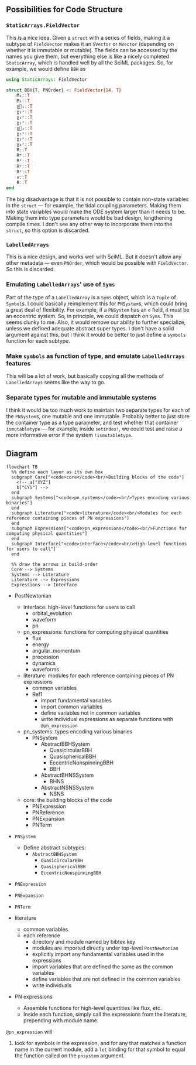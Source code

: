 ## Possibilities for Code Structure

### `StaticArrays.FieldVector`

This is a nice idea.  Given a `struct` with a series of fields, making
it a subtype of `FieldVector` makes it an `SVector` or `MVector`
(depending on whether it is immutable or mutable).  The fields can be
accessed by the names you give them, but everything else is like a
nicely completed `StaticArray`, which is handled well by all the SciML
packages.  So, for example, we would define `BBH` as

```julia
using StaticArrays: FieldVector

struct BBH{T, PNOrder} <: FieldVector{14, T}
    M₁::T
    M₂::T
    χ⃗₁::T
    χ₁ˣ::T
    χ₁ʸ::T
    χ₁ᶻ::T
    χ⃗₂::T
    χ₂ˣ::T
    χ₂ʸ::T
    χ₂ᶻ::T
    R::T
    Rʷ::T
    Rˣ::T
    Rʸ::T
    Rᶻ::T
    v::T
    Φ::T
end
```

The big disadvantage is that it is not possible to contain non-state
variables in the `struct` — for example, the tidal coupling
parameters.  Making them into state variables would make the ODE
system larger than it needs to be.  Making them into type parameters
would be bad design, lengthening compile times.  I don't see any other
way to incorporate them into the `struct`, so this option is
discarded.

### `LabelledArrays`

This is a nice design, and works well with SciML.  But it doesn't
allow any other metadata — even `PNOrder`, which would be possible
with `FieldVector`.  So this is discarded.

### Emulating `LabelledArrays`' use of `Syms`

Part of the type of a `LabelledArray` is a `Syms` object, which is a
`Tuple` of `Symbol`s.  I could basically reimplement this for
`PNSystem`s, which could bring a great deal of flexibility.  For
example, if a `PNSystem` has an `e` field, it must be an eccentric
system.  So, in principle, we could dispatch on `Syms`.  This seems
clunky to me.  Also, it would remove our ability to further
specialize, unless we defined adequate abstract super types.  I don't
have a solid argument against this, but I think it would be better to
just define a `symbols` function for each subtype.

### Make `symbols` as function of type, and emulate `LabelledArrays` features

This will be a lot of work, but basically copying all the methods of
`LabelledArrays` seems like the way to go.

### Separate types for mutable and immutable systems

I think it would be too much work to maintain two separate types for
each of the `PNSystem`s, one mutable and one immutable.  Probably
better to just store the container type as a type parameter, and test
whether that container `ismutabletype` — for example, inside
`setindex!`, we could test and raise a more informative error if the
system `!ismutabletype`.

## Diagram

```mermaid
flowchart TB
  %% define each layer as its own box
  subgraph Core["<code>core</code><br/>Building blocks of the code"]
    <!-- a["XYZ"]
    b["CYS"] -->
  end
  subgraph Systems["<code>pn_systems</code><br/>Types encoding various binaries"]
  end
  subgraph Literature["<code>literature</code><br/>Modules for each reference containing pieces of PN expressions"]
  end
  subgraph Expressions["<code>pn_expressions</code><br/>Functions for computing physical quantities"]
  end
  subgraph Interface["<code>interface</code><br/>High-level functions for users to call"]
  end

  %% draw the arrows in build‐order
  Core --> Systems
  Systems --> Literature
  Literature --> Expressions
  Expressions --> Interface
```

- PostNewtonian
  - interface: high-level functions for users to call
    - orbital_evolution
    - waveform
    - pn
  - pn_expressions: functions for computing physical quantities
    - flux
    - energy
    - angular_momentum
    - precession
    - dynamics
    - waveforms
  - literature: modules for each reference containing pieces of PN expressions
    - common variables
    - Ref1
      - import fundamental variables
      - import common variables
      - define variables not in common variables
      - write individual expressions as separate functions with `@pn_expression`
  - pn_systems: types encoding various binaries
    - PNSystem
      - AbstractBBHSystem
        - QuasicircularBBH
        - QuasisphericalBBH
        - EccentricNonspinningBBH
        - BBH
      - AbstractBHNSSystem
        - BHNS
      - AbstractNSNSSystem
        - NSNS
  - core: the building blocks of the code
    - PNExpression
    - PNReference
    - PNExpansion
    - PNTerm

- `PNSystem`
  - Define abstract subtypes:
    - `AbstractBBHSystem`
      - `QuasicircularBBH`
      - `QuasisphericalBBH`
      - `EccentricNonspinningBBH`

- `PNExpression`
- `PNExpansion`
- `PNTerm`

- literature
  - common variables
  - each reference
    - directory and module named by bibtex key
    - modules are imported directly under top-level `PostNewtonian`
    - explicitly import any fundamental variables used in the expressions
    - import variables that are defined the same as the common variables
    - define variables that are not defined in the common variables
    - write individuals

- PN expressions
  - Assemble functions for high-level quantities like flux, etc.
  - Inside each function, simply call the expressions from the
    literature, prepending with module name.

`@pn_expression` will

1. look for symbols in the expression, and for any that matches a function
   name in the current module, add a `let` binding for that symbol to equal
   the function called on the `pnsystem` argument.
